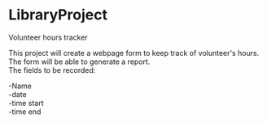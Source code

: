 # LibraryProject

 Volunteer hours tracker
 
This project will create a webpage form to keep track of volunteer's hours.  
The form will be able to generate a report.  
The fields to be recorded:

-Name  
-date  
-time start  
-time end  

